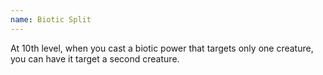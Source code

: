 ```yaml
---
name: Biotic Split
---
```

At 10th level, when you cast a biotic power that targets only one creature, you can have it target a second creature.
